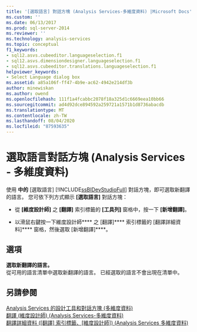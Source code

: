 ```yaml
---
title: '[選取語言] 對話方塊 (Analysis Services-多維度資料) |Microsoft Docs'
ms.custom: ''
ms.date: 06/13/2017
ms.prod: sql-server-2014
ms.reviewer: ''
ms.technology: analysis-services
ms.topic: conceptual
f1_keywords:
- sql12.asvs.cubeeditor.languageselection.f1
- sql12.asvs.dimensiondesigner.languageselection.f1
- sql12.asvs.cubeeditor.translations.languageselection.f1
helpviewer_keywords:
- Select Language dialog box
ms.assetid: a85a106f-ff47-4b9e-ac62-4942e214df3b
author: minewiskan
ms.author: owend
ms.openlocfilehash: 111f1a4fcabbc2078f18a325d1c6669eea10bb66
ms.sourcegitcommit: ad4d92dce894592a259721a1571b1d8736abacdb
ms.translationtype: MT
ms.contentlocale: zh-TW
ms.lasthandoff: 08/04/2020
ms.locfileid: "87593635"
---
```

# <a name="select-language-dialog-box-analysis-services---multidimensional-data"></a>選取語言對話方塊 (Analysis Services - 多維度資料)
  使用 **中的** [選取語言] [!INCLUDE[ssBIDevStudioFull](../includes/ssbidevstudiofull-md.md)] 對話方塊，即可選取新翻譯的語言。 您可依下列方式顯示 **[選取語言]** 對話方塊：  
  
-   從 **[維度設計師]** 之 **[翻譯]** 索引標籤的 **[工具列]** 窗格中，按一下 **[新增翻譯]**。  
  
-   以滑鼠右鍵按一下維度設計師**** 之 [翻譯]**** 索引標籤的 [翻譯詳細資料]**** 窗格，然後選取 [新增翻譯]****。  
  
## <a name="options"></a>選項  
 **選取新翻譯的語言。**  
 從可用的語言清單中選取新翻譯的語言。 已經選取的語言不會出現在清單中。  
  
## <a name="see-also"></a>另請參閱  
 [Analysis Services 的設計工具和對話方塊 &#40;多維度資料&#41;](analysis-services-designers-and-dialog-boxes-multidimensional-data.md)   
 [翻譯 &#40;維度設計師&#41; &#40;Analysis Services-多維度資料&#41;](translations-dimension-designer-analysis-services-multidimensional-data.md)   
 [翻譯詳細資料 &#40;[翻譯] 索引標籤、[維度設計師]&#41; &#40;Analysis Services 多維度資料&#41;](translation-details-dimension-designer-analysis-services-multidimensional-data.md)  
  
  
